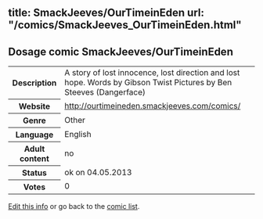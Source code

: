 title: SmackJeeves/OurTimeinEden
url: "/comics/SmackJeeves_OurTimeinEden.html"
---
Dosage comic SmackJeeves/OurTimeinEden
-----------------------------------------

<p id="msg"></p>
<script type="text/javascript">
if (window.location.search === '?edit_info_mail=sent_ok') {
  var elem = document.getElementById("msg");
  elem.innerHTML = 'Edited information sucessfully sent for review, which is usually done daily. Thanks!';
  elem.className = 'ok';
}
</script>
<table class="comicinfo">
<tr>
<th>Description</th><td>A story of lost innocence, lost direction and lost hope. Words by Gibson Twist Pictures by Ben Steeves (Dangerface)</td>
</tr>
<tr>
<th>Website</th><td><a href="http://ourtimeineden.smackjeeves.com/comics/">http://ourtimeineden.smackjeeves.com/comics/</a></td>
</tr>
<tr>
<th>Genre</th><td>Other</td>
</tr>
<tr>
<th>Language</th><td>English</td>
</tr>
<tr>
<th>Adult content</th><td>no</td>
</tr>
<tr>
<th>Status</th><td>ok on 04.05.2013</td>
</tr>
<tr>
<th>Votes</th><td>0</td>
</tr>
</table>

[Edit this info](SmackJeeves_OurTimeinEden_edit.html) or go back to the [comic list](../comic-index.html).
